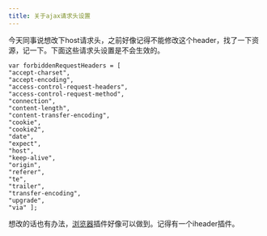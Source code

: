 ```yaml
---
title: 关于ajax请求头设置
---
```


今天同事说想改下host请求头，之前好像记得不能修改这个header，找了一下资源，记一下。下面这些请求头设置是不会生效的。

```
var forbiddenRequestHeaders = [
"accept-charset",
"accept-encoding",
"access-control-request-headers",
"access-control-request-method",
"connection",
"content-length",
"content-transfer-encoding",
"cookie",
"cookie2",
"date",
"expect",
"host",
"keep-alive",
"origin",
"referer",
"te",
"trailer",
"transfer-encoding",
"upgrade",
"via" ];
```

想改的话也有办法，[浏览器](https://www.w3cdoc.com)插件好像可以做到。记得有一个iheader插件。
